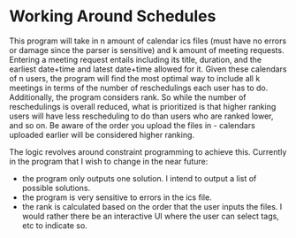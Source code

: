 # Working Around Schedules
This program will take in n amount of calendar ics files (must have no errors or damage since the parser is sensitive) and k amount of meeting requests.
Entering a meeting request entails including its title, duration, and the earliest date+time and latest date+time allowed for it. 
Given these calendars of n users, the program will find the most optimal way to include all k meetings in terms of the number of reschedulings each user has to do. 
Additionally, the program considers rank. So while the number of reschedulings is overall reduced, what is prioritized is that higher ranking users will have less
rescheduling to do than users who are ranked lower, and so on. 
Be aware of the order you upload the files in - calendars uploaded earlier will be considered higher ranking. 

The logic revolves around constraint programming to achieve this.
Currently in the program that I wish to change in the near future:
- the program only outputs one solution. I intend to output a list of possible solutions.
- the program is very sensitive to errors in the ics file.
- the rank is calculated based on the order that the user inputs the files. I would rather there be an interactive UI where the user can select tags, etc to indicate so.
  
